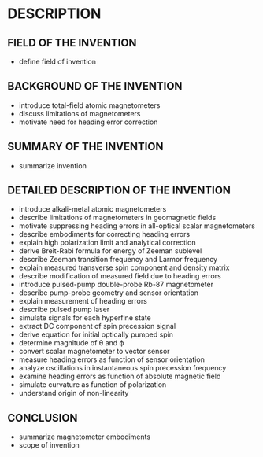 # DESCRIPTION

## FIELD OF THE INVENTION

- define field of invention

## BACKGROUND OF THE INVENTION

- introduce total-field atomic magnetometers
- discuss limitations of magnetometers
- motivate need for heading error correction

## SUMMARY OF THE INVENTION

- summarize invention

## DETAILED DESCRIPTION OF THE INVENTION

- introduce alkali-metal atomic magnetometers
- describe limitations of magnetometers in geomagnetic fields
- motivate suppressing heading errors in all-optical scalar magnetometers
- describe embodiments for correcting heading errors
- explain high polarization limit and analytical correction
- derive Breit-Rabi formula for energy of Zeeman sublevel
- describe Zeeman transition frequency and Larmor frequency
- explain measured transverse spin component and density matrix
- describe modification of measured field due to heading errors
- introduce pulsed-pump double-probe Rb-87 magnetometer
- describe pump-probe geometry and sensor orientation
- explain measurement of heading errors
- describe pulsed pump laser
- simulate signals for each hyperfine state
- extract DC component of spin precession signal
- derive equation for initial optically pumped spin
- determine magnitude of θ and ϕ
- convert scalar magnetometer to vector sensor
- measure heading errors as function of sensor orientation
- analyze oscillations in instantaneous spin precession frequency
- examine heading errors as function of absolute magnetic field
- simulate curvature as function of polarization
- understand origin of non-linearity

## CONCLUSION

- summarize magnetometer embodiments
- scope of invention

